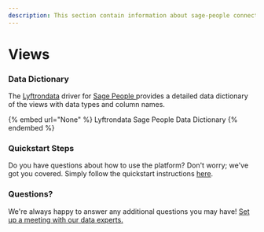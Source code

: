 ```yaml
---
description: This section contain information about sage-people connector views information
---
```


# Views

### Data Dictionary

The [Lyftrondata](https://www.lyftrondata.com/) driver for [Sage People](None/)[ ](https://www.lyftrondata.com/integration/sage-people/)provides a detailed data dictionary of the views with data types and column names.

{% embed url="None" %}
Lyftrondata Sage People Data Dictionary
{% endembed %}

### Quickstart Steps

Do you have questions about how to use the platform? Don't worry; we've got you covered. Simply follow the quickstart instructions [here](../README.md).

### Questions? <a href="#questions" id="questions"></a>

We're always happy to answer any additional questions you may have! [Set up a meeting with our data experts.](https://www.lyftrondata.com/book-a-meeting/)


